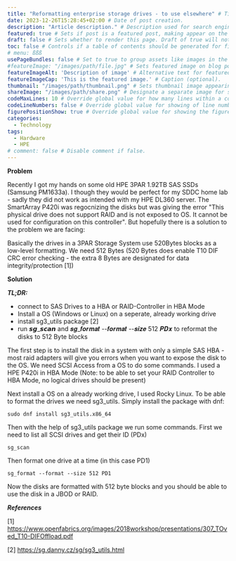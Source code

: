 ```yaml
---
title: "Reformatting enterprise storage drives - to use elsewhere" # Title of the blog post.
date: 2023-12-26T15:28:45+02:00 # Date of post creation.
description: "Article description." # Description used for search engine.
featured: true # Sets if post is a featured post, making appear on the home page side bar.
draft: false # Sets whether to render this page. Draft of true will not be rendered.
toc: false # Controls if a table of contents should be generated for first-level links automatically.
# menu: ßßß
usePageBundles: false # Set to true to group assets like images in the same folder as this post.
#featureImage: "/images/path/file.jpg" # Sets featured image on blog post.
featureImageAlt: 'Description of image' # Alternative text for featured image.
featureImageCap: 'This is the featured image.' # Caption (optional).
thumbnail: "/images/path/thumbnail.png" # Sets thumbnail image appearing inside card on homepage.
shareImage: "/images/path/share.png" # Designate a separate image for social media sharing.
codeMaxLines: 10 # Override global value for how many lines within a code block before auto-collapsing.
codeLineNumbers: false # Override global value for showing of line numbers within code block.
figurePositionShow: true # Override global value for showing the figure label.
categories:
  - Technology
tags:
  - Hardware
  - HPE 
# comment: false # Disable comment if false.
---
```


**Problem**

Recently I got my hands on some old HPE 3PAR 1.92TB SAS SSDs (Samsung PM1633a). I though they would be perfect for my SDDC home lab - sadly they did not work as intended with my HPE DL360 server. The SmartArray P420i was regocnizing the disks but was giving the error "This physical drive does not support RAID and is not exposed to OS. It cannot be used for configuration on this controller". But hopefully there is a solution to the problem we are facing:

Basically the drives in a 3PAR Storage System use 520Bytes blocks as a low-level formatting. We need 512 Bytes (520 Bytes does enable T10 DIF CRC error checking - the extra 8 Bytes are designated for data integrity/protection [1])


**Solution**

***TL;DR:***

- connect to SAS Drives to a HBA or RAID-Controller in HBA Mode
- Install a OS (Windows or Linux) on a seperate, already working drive
- install sg3_utils package [2]
- run 𝙨𝙜_𝙨𝙘𝙖𝙣 and 𝒔𝒈_𝒇𝒐𝒓𝒎𝒂𝒕 --𝒇𝒐𝒓𝒎𝒂𝒕 --𝒔𝒊𝒛𝒆 512 𝑷𝑫𝒙  to reformat the disks to 512 Byte blocks



The first step is to install the disk in a system with only a simple SAS HBA - most raid adapters will give you errors when you want to expose the disk to the OS. We need SCSI Access from a OS to do some commands. I used a HPE P420i in HBA Mode (Note: to be able to set your RAID Controller to HBA Mode, no logical drives should be present)

Next install a OS on a already working drive, I used Rocky Linux. To be able to format the drives we need sg3_utils. Simply install the package with dnf:

```
sudo dnf install sg3_utils.x86_64
```


Then with the help of sg3_utils package we run some commands. First we need to list all SCSI drives and get their ID (PDx)

```
sg_scan
```
Then format one drive at a time (in this case PD1)

```
sg_format --format --size 512 PD1
```

Now the disks are formatted with 512 byte blocks and you should be able to use the disk in a JBOD or RAID.

***References***

[1] https://www.openfabrics.org/images/2018workshop/presentations/307_TOved_T10-DIFOffload.pdf 

[2] https://sg.danny.cz/sg/sg3_utils.html 